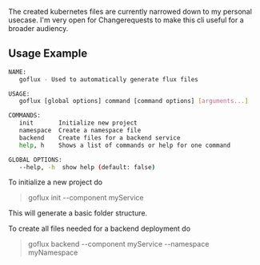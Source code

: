 The created kubernetes files are currently narrowed down to my personal usecase. I'm very open for Changerequests to make this cli useful for a broader audiency. 

## Usage Example

```sh
NAME:
   goflux - Used to automatically generate flux files

USAGE:
   goflux [global options] command [command options] [arguments...]

COMMANDS:
   init       Initialize new project
   namespace  Create a namespace file
   backend    Create files for a backend service
   help, h    Shows a list of commands or help for one command

GLOBAL OPTIONS:
   --help, -h  show help (default: false)
```

To initialize a new project do
> goflux init --component myService

This will generate a basic folder structure.

To create all files needed for a backend deployment do
> goflux backend --component myService --namespace myNamespace